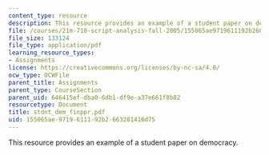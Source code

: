 ```yaml
---
content_type: resource
description: This resource provides an example of a student paper on democracy.
file: /courses/21m-710-script-analysis-fall-2005/155065ae9719611192b2663201416d75_stdnt_dem_finppr.pdf
file_size: 133124
file_type: application/pdf
learning_resource_types:
- Assignments
license: https://creativecommons.org/licenses/by-nc-sa/4.0/
ocw_type: OCWFile
parent_title: Assignments
parent_type: CourseSection
parent_uid: 646415ef-dba0-6db1-df9e-a37e661f8b82
resourcetype: Document
title: stdnt_dem_finppr.pdf
uid: 155065ae-9719-6111-92b2-663201416d75
---
```

This resource provides an example of a student paper on democracy.